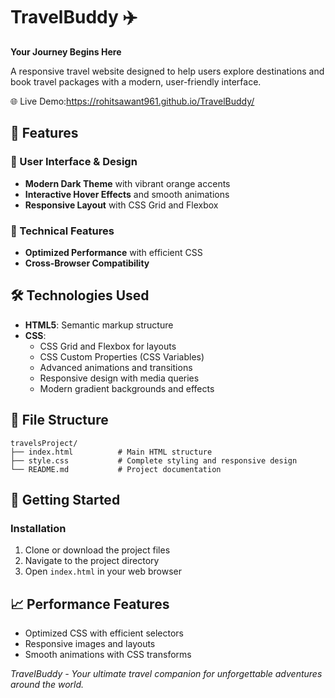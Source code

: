 # TravelBuddy ✈️

**Your Journey Begins Here**

A responsive travel website designed to help users explore destinations and book travel packages with a modern, user-friendly interface.

🌐 Live Demo:https://rohitsawant961.github.io/TravelBuddy/

## 🌟 Features

### 🎨 User Interface & Design
- **Modern Dark Theme** with vibrant orange accents
- **Interactive Hover Effects** and smooth animations
- **Responsive Layout** with CSS Grid and Flexbox

### 📱 Technical Features
- **Optimized Performance** with efficient CSS
- **Cross-Browser Compatibility** 

## 🛠️ Technologies Used

- **HTML5**: Semantic markup structure
- **CSS**: 
  - CSS Grid and Flexbox for layouts
  - CSS Custom Properties (CSS Variables)
  - Advanced animations and transitions
  - Responsive design with media queries
  - Modern gradient backgrounds and effects

## 📁 File Structure
```
travelsProject/
├── index.html          # Main HTML structure
├── style.css           # Complete styling and responsive design
└── README.md           # Project documentation
```
## 🚀 Getting Started

### Installation
1. Clone or download the project files
2. Navigate to the project directory
3. Open `index.html` in your web browser

## 📈 Performance Features

- Optimized CSS with efficient selectors
- Responsive images and layouts
- Smooth animations with CSS transforms

*TravelBuddy - Your ultimate travel companion for unforgettable adventures around the world.*
